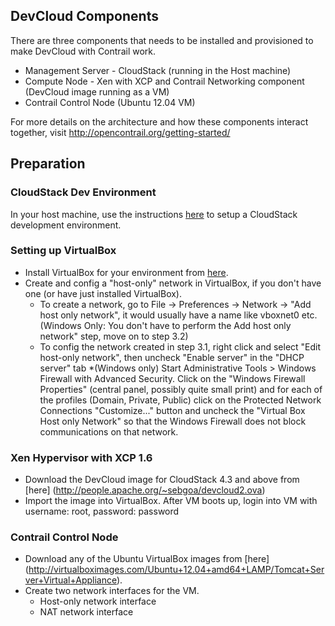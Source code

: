 ## DevCloud Components
There are three components that needs to be installed and provisioned to make DevCloud with Contrail work.
* Management Server - CloudStack (running in the Host machine)
* Compute Node - Xen with XCP and Contrail Networking component (DevCloud image running as a VM)
* Contrail Control Node (Ubuntu 12.04 VM)

For more details on the architecture and how these components interact together, visit http://opencontrail.org/getting-started/

## Preparation
### CloudStack Dev Environment
In your host machine, use the instructions [here](https://cwiki.apache.org/confluence/display/CLOUDSTACK/Setting+up+CloudStack+Development+Environment) to setup a CloudStack development environment.

### Setting up VirtualBox 
* Install VirtualBox for your environment from [here](https://www.virtualbox.org/wiki/Downloads).
* Create and config a "host-only" network in VirtualBox, if you don't have one (or have just installed VirtualBox).
    * To create a network, go to File -> Preferences -> Network -> "Add host only network", it would usually have a name like vboxnet0 etc. (Windows Only: You don't have to perform the Add host only network" step, move on to step 3.2)
    * To config the network created in step 3.1, right click and select "Edit host-only network", then uncheck "Enable server" in the "DHCP server" tab
    *(Windows only) Start Administrative Tools > Windows Firewall with Advanced Security. Click on the "Windows Firewall Properties" (central panel, possibly quite small print) and for each of the profiles (Domain, Private, Public) click on the Protected Network Connections "Customize..." button and uncheck the "Virtual Box Host only Network" so that the Windows Firewall does not block communications on that network.

### Xen Hypervisor with XCP 1.6 
* Download the DevCloud image for CloudStack 4.3 and above from [here] (http://people.apache.org/~sebgoa/devcloud2.ova)
* Import the image into VirtualBox. After VM boots up, login into VM with username: root, password: password

### Contrail Control Node
* Download any of the Ubuntu VirtualBox images from [here] (http://virtualboximages.com/Ubuntu+12.04+amd64+LAMP/Tomcat+Server+Virtual+Appliance).
* Create two network interfaces for the VM.
    * Host-only network interface
    * NAT network interface

